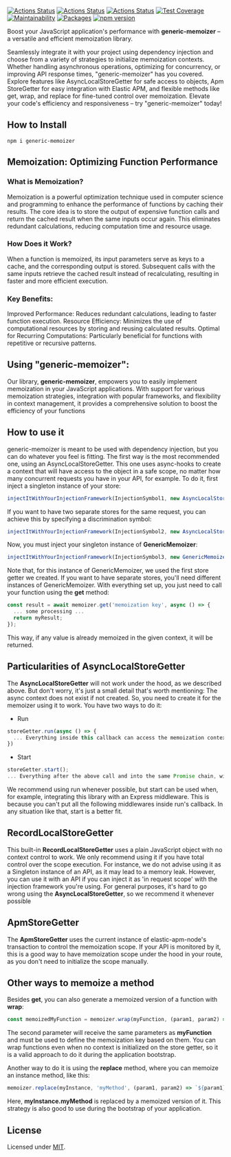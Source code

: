 [![Actions Status](https://github.com/Codibre/nodejs-generic-memoizer/workflows/build/badge.svg)](https://github.com/Codibre/nodejs-generic-memoizer/actions)
[![Actions Status](https://github.com/Codibre/nodejs-generic-memoizer/workflows/test/badge.svg)](https://github.com/Codibre/nodejs-generic-memoizer/actions)
[![Actions Status](https://github.com/Codibre/nodejs-generic-memoizer/workflows/lint/badge.svg)](https://github.com/Codibre/nodejs-generic-memoizer/actions)
[![Test Coverage](https://api.codeclimate.com/v1/badges/a6790604f4031ea02e4f/test_coverage)](https://codeclimate.com/github/codibre/nodejs-generic-memoizer/test_coverage)
[![Maintainability](https://api.codeclimate.com/v1/badges/a6790604f4031ea02e4f/maintainability)](https://codeclimate.com/github/codibre/nodejs-generic-memoizer/maintainability)
[![Packages](https://david-dm.org/Codibre/nodejs-generic-memoizer.svg)](https://david-dm.org/Codibre/nodejs-generic-memoizer)
[![npm version](https://badge.fury.io/js/nodejs-generic-memoizer.svg)](https://badge.fury.io/js/nodejs-generic-memoizer)

Boost your JavaScript application's performance with **generic-memoizer** – a versatile and efficient memoization library.

Seamlessly integrate it with your project using dependency injection and choose from a variety of strategies to initialize memoization contexts. Whether handling asynchronous operations, optimizing for concurrency, or improving API response times, "generic-memoizer" has you covered. Explore features like AsyncLocalStoreGetter for safe access to objects, Apm StoreGetter for easy integration with Elastic APM, and flexible methods like get, wrap, and replace for fine-tuned control over memoization. Elevate your code's efficiency and responsiveness – try "generic-memoizer" today!

## How to Install

```
npm i generic-memoizer
```

## Memoization: Optimizing Function Performance

### What is Memoization?

Memoization is a powerful optimization technique used in computer science and programming to enhance the performance of functions by caching their results. The core idea is to store the output of expensive function calls and return the cached result when the same inputs occur again. This eliminates redundant calculations, reducing computation time and resource usage.

### How Does it Work?

When a function is memoized, its input parameters serve as keys to a cache, and the corresponding output is stored. Subsequent calls with the same inputs retrieve the cached result instead of recalculating, resulting in faster and more efficient execution.

### Key Benefits:

Improved Performance: Reduces redundant calculations, leading to faster function execution.
Resource Efficiency: Minimizes the use of computational resources by storing and reusing calculated results.
Optimal for Recurring Computations: Particularly beneficial for functions with repetitive or recursive patterns.

## Using "generic-memoizer":

Our library, **generic-memoizer**, empowers you to easily implement memoization in your JavaScript applications. With support for various memoization strategies, integration with popular frameworks, and flexibility in context management, it provides a comprehensive solution to boost the efficiency of your functions

## How to use it

generic-memoizer is meant to be used with dependency injection, but you can do whatever you feel is fitting. The first way is the most recommended one, using an AsyncLocalStoreGetter. This one uses async-hooks to create a context that will have access to the object in a safe scope, no matter how many concurrent requests you have in your API, for example. To do it, first inject a singleton instance of your store:

```ts
injectItWithYourInjectionFramework(InjectionSymbol1, new AsyncLocalStoreGetter())
```

If you want to have two separate stores for the same request, you can achieve this by specifying a discrimination symbol:

```ts
injectItWithYourInjectionFramework(InjectionSymbol2, new AsyncLocalStoreGetter(Symbol('MySeparateStore')))
```

Now, you must inject your singleton instance of **GenericMemoizer**:

```ts
injectItWithYourInjectionFramework(InjectionSymbol3, new GenericMemoizer(getInjected(InjectionSymbol1)));
```

Note that, for this instance of GenericMemoizer, we used the first store getter we created. If you want to have separate stores, you'll need different instances of GenericMemoizer. With everything set up, you just need to call your function using the **get** method:

```ts
const result = await memoizer.get('memoization key', async () => {
  ... some processing ...
  return myResult;
});
```
This way, if any value is already memoized in the given context, it will be returned.

## Particularities of AsyncLocalStoreGetter

The **AsyncLocalStoreGetter** will not work under the hood, as we described above. But don't worry, it's just a small detail that's worth mentioning: The async context does not exist if not created. So, you need to create it for the memoizer using it to work. You have two ways to do it:

* Run

```ts
storeGetter.run(async () => {
  ... Everything inside this callback can access the memoization context ...
})
```

* Start
```ts
storeGetter.start();
... Everything after the above call and into the same Promise chain, will have access to the context
```

We recommend using run whenever possible, but start can be used when, for example, integrating this library with an Express middleware. This is because you can't put all the following middlewares inside run's callback. In any situation like that, start is a better fit.


## RecordLocalStoreGetter

This built-in **RecordLocalStoreGetter** uses a plain JavaScript object with no context control to work. We only recommend using it if you have total control over the scope execution. For instance, we do not advise using it as a Singleton instance of an API, as it may lead to a memory leak. However, you can use it with an API if you can inject it as 'in request scope' with the injection framework you're using. For general purposes, it's hard to go wrong using the **AsyncLocalStoreGetter**, so we recommend it whenever possible

## ApmStoreGetter

The **ApmStoreGetter** uses the current instance of elastic-apm-node's transaction to control the memoization scope. If your API is monitored by it, this is a good way to have memoization scope under the hood in your route, as you don't need to initialize the scope manually.

## Other ways to memoize a method

Besides **get**, you can also generate a memoized version of a function with **wrap**:

```ts
const memoizedMyFunction = memoizer.wrap(myFunction, (param1, param2) => `${param1}:${param2}`);
```

The second parameter will receive the same parameters as **myFunction** and must be used to define the memoization key based on them. You can wrap functions even when no context is initialized on the store getter, so it is a valid approach to do it during the application bootstrap.

Another way to do it is using the **replace** method, where you can memoize an instance method, like this:

```ts
memoizer.replace(myInstance, 'myMethod', (param1, param2) => `${param1}:${param2}`);
```

Here, **myInstance.myMethod** is replaced by a memoized version of it. This strategy is also good to use during the bootstrap of your application.

## License

Licensed under [MIT](https://en.wikipedia.org/wiki/MIT_License).
